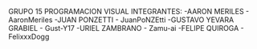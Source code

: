  GRUPO 15 PROGRAMACION VISUAL 
 INTEGRANTES: 
 -AARON MERILES - AaronMeriles 
 -JUAN PONZETTI - JuanPoNZEtti 
 -GUSTAVO YEVARA GRABIEL - Gust-Y17
 -URIEL ZAMBRANO - Zamu-ai 
 -FELIPE QUIROGA - FelixxxDogg